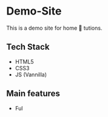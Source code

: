 # Demo-Site
This is a demo site for home 🏡 tutions.

## Tech Stack 

- HTML5
- CSS3
- JS (Vannilla)

## Main features 

- Ful
